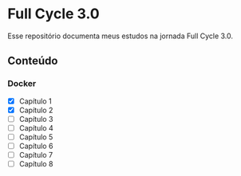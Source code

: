 # Full Cycle 3.0

Esse repositório documenta meus estudos na jornada Full Cycle 3.0.

## Conteúdo

### Docker

- [x] Capítulo 1
- [x] Capítulo 2
- [ ] Capítulo 3
- [ ] Capítulo 4
- [ ] Capítulo 5
- [ ] Capítulo 6
- [ ] Capítulo 7
- [ ] Capítulo 8

